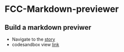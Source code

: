 # FCC-Markdown-previewer

## Build a markdown previwer
- Navigate to the [story](https://www.freecodecamp.org/learn/front-end-development-libraries/front-end-development-libraries-projects/build-a-markdown-previewer)
- codesandbox view [link](https://codesandbox.io/s/markdown-previewer-qtlvnw)

